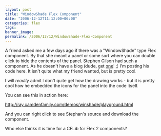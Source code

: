 ```yaml
---
layout: post
title: "WindowShade Flex Component"
date: "2006-12-12T11:12:00+06:00"
categories: flex 
tags: 
banner_image: 
permalink: /2006/12/12/WindowShade-Flex-Component
---
```


A friend asked me a few days ago if there was a "WindowShade" type Flex component. By that she meant a panel or some sort where you can double click to hide the contents of the panel. Stephen Gilson had such a component. As he doesn't have a blog (dude, get <a href="http://www.blogcfc.com">one</a>! ;) I'm posting his code here. It isn't quite what my friend wanted, but is pretty cool.

I will <i>readily</i> admit I don't quite get how the drawing works - but it is pretty cool how he embedded the icons for the panel into the code itself. 

You can see this in action here:

<a href="http://ray.camdenfamily.com/demos/winshade/playground.html">http://ray.camdenfamily.com/demos/winshade/playground.html</a>

And you can right click to see Stephan's source and download the component. 

Who else thinks it is time for a CFLib for Flex 2 components?